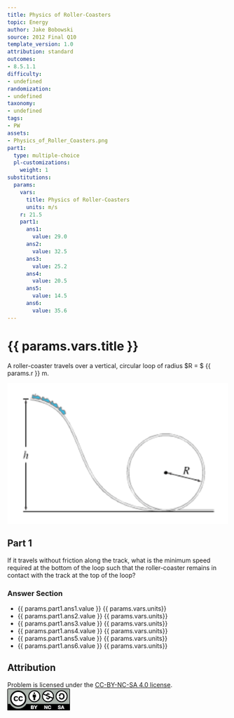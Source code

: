 ```yaml
---
title: Physics of Roller-Coasters
topic: Energy
author: Jake Bobowski
source: 2012 Final Q10
template_version: 1.0
attribution: standard
outcomes:
- 8.5.1.1
difficulty:
- undefined
randomization:
- undefined
taxonomy:
- undefined
tags:
- PW
assets:
- Physics_of_Roller_Coasters.png
part1:
  type: multiple-choice
  pl-customizations:
    weight: 1
substitutions:
  params:
    vars:
      title: Physics of Roller-Coasters
      units: m/s
    r: 21.5
    part1:
      ans1:
        value: 29.0
      ans2:
        value: 32.5
      ans3:
        value: 25.2
      ans4:
        value: 20.5
      ans5:
        value: 14.5
      ans6:
        value: 35.6
---
```

# {{ params.vars.title }}
A roller-coaster travels over a vertical, circular loop of radius $R = $ {{ params.r }} m.

![A rollercoaster consisting of a single vertical loop.](Physics_of_Roller_Coasters.png)
## Part 1

If it travels without friction along the track, what is the minimum speed required at the bottom of the loop such that the roller-coaster remains in contact with the track at the top of the loop?

### Answer Section

- {{ params.part1.ans1.value }} {{ params.vars.units}}
- {{ params.part1.ans2.value }} {{ params.vars.units}}
- {{ params.part1.ans3.value }} {{ params.vars.units}}
- {{ params.part1.ans4.value }} {{ params.vars.units}}
- {{ params.part1.ans5.value }} {{ params.vars.units}}
- {{ params.part1.ans6.value }} {{ params.vars.units}}

## Attribution

Problem is licensed under the [CC-BY-NC-SA 4.0 license](https://creativecommons.org/licenses/by-nc-sa/4.0/).<br> ![The Creative Commons 4.0 license requiring attribution-BY, non-commercial-NC, and share-alike-SA license.](https://raw.githubusercontent.com/firasm/bits/master/by-nc-sa.png)